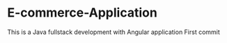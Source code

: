 # E-commerce-Application
This is a Java fullstack development with Angular application
First commit
